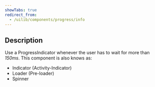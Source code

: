 ```yaml
---
showTabs: true
redirect_from:
  - /uilib/components/progress/info
---
```


## Description

Use a ProgressIndicator whenever the user has to wait for more than _150ms_. This component is also knows as:

- Indicator (Activity-Indicator)
- Loader (Pre-loader)
- Spinner
